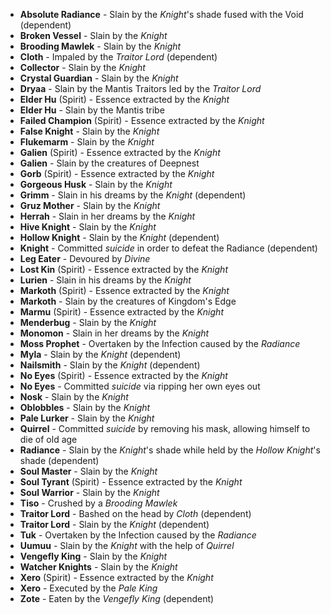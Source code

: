 - **Absolute Radiance** - Slain by the _Knight_'s shade fused with the Void (dependent)
- **Broken Vessel** - Slain by the _Knight_
- **Brooding Mawlek** - Slain by the _Knight_
- **Cloth** - Impaled by the _Traitor Lord_ (dependent)
- **Collector** - Slain by the _Knight_
- **Crystal Guardian** - Slain by the _Knight_
- **Dryaa** - Slain by the Mantis Traitors led by the _Traitor Lord_
- **Elder Hu** (Spirit) - Essence extracted by the _Knight_
- **Elder Hu** - Slain by the Mantis tribe
- **Failed Champion** (Spirit) - Essence extracted by the _Knight_
- **False Knight** - Slain by the _Knight_
- **Flukemarm** - Slain by the _Knight_
- **Galien** (Spirit) - Essence extracted by the _Knight_
- **Galien** - Slain by the creatures of Deepnest
- **Gorb** (Spirit) - Essence extracted by the _Knight_
- **Gorgeous Husk** - Slain by the _Knight_
- **Grimm** - Slain in his dreams by the _Knight_ (dependent)
- **Gruz Mother** - Slain by the _Knight_
- **Herrah** - Slain in her dreams by the _Knight_
- **Hive Knight** - Slain by the _Knight_
- **Hollow Knight** - Slain by the _Knight_ (dependent)
- **Knight** - Committed _suicide_ in order to defeat the Radiance (dependent)
- **Leg Eater** - Devoured by _Divine_
- **Lost Kin** (Spirit) - Essence extracted by the _Knight_
- **Lurien** - Slain in his dreams by the _Knight_
- **Markoth** (Spirit) - Essence extracted by the _Knight_
- **Markoth** - Slain by the creatures of Kingdom's Edge
- **Marmu** (Spirit) - Essence extracted by the _Knight_
- **Menderbug** - Slain by the _Knight_
- **Monomon** - Slain in her dreams by the _Knight_
- **Moss Prophet** - Overtaken by the Infection caused by the _Radiance_
- **Myla** - Slain by the _Knight_ (dependent)
- **Nailsmith** - Slain by the _Knight_ (dependent)
- **No Eyes** (Spirit) - Essence extracted by the _Knight_
- **No Eyes** - Committed _suicide_ via ripping her own eyes out
- **Nosk** - Slain by the _Knight_
- **Oblobbles** - Slain by the _Knight_
- **Pale Lurker** - Slain by the _Knight_
- **Quirrel** - Committed _suicide_ by removing his mask, allowing himself to die of old age
- **Radiance** - Slain by the _Knight_'s shade while held by the _Hollow Knight_'s shade (dependent)
- **Soul Master** - Slain by the _Knight_
- **Soul Tyrant** (Spirit) - Essence extracted by the _Knight_
- **Soul Warrior** - Slain by the _Knight_
- **Tiso** - Crushed by a _Brooding Mawlek_
- **Traitor Lord** - Bashed on the head by _Cloth_ (dependent)
- **Traitor Lord** - Slain by the _Knight_ (dependent)
- **Tuk** - Overtaken by the Infection caused by the _Radiance_
- **Uumuu** - Slain by the _Knight_ with the help of _Quirrel_
- **Vengefly King** - Slain by the _Knight_
- **Watcher Knights** - Slain by the _Knight_
- **Xero** (Spirit) - Essence extracted by the _Knight_
- **Xero** - Executed by the _Pale King_
- **Zote** - Eaten by the _Vengefly King_ (dependent)